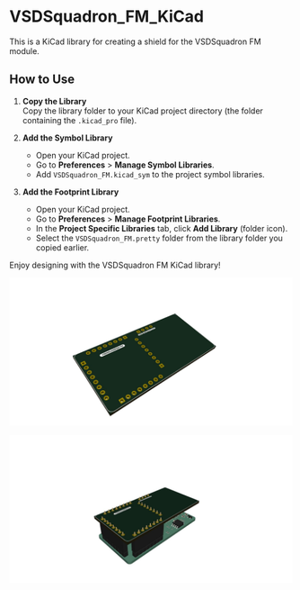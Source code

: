 # VSDSquadron_FM_KiCad

This is a KiCad library for creating a shield for the VSDSquadron FM module.

## How to Use

1. **Copy the Library**  
   Copy the library folder to your KiCad project directory (the folder containing the `.kicad_pro` file).

2. **Add the Symbol Library**  
   - Open your KiCad project.  
   - Go to **Preferences** > **Manage Symbol Libraries**.  
   - Add `VSDSquadron_FM.kicad_sym` to the project symbol libraries.

3. **Add the Footprint Library**  
   - Open your KiCad project.  
   - Go to **Preferences** > **Manage Footprint Libraries**.  
   - In the **Project Specific Libraries** tab, click **Add Library** (folder icon).  
   - Select the `VSDSquadron_FM.pretty` folder from the library folder you copied earlier.  

Enjoy designing with the VSDSquadron FM KiCad library!

![alt text](_images/Shield_no_parts.jpg)

![alt text](_images/Shield.jpg)